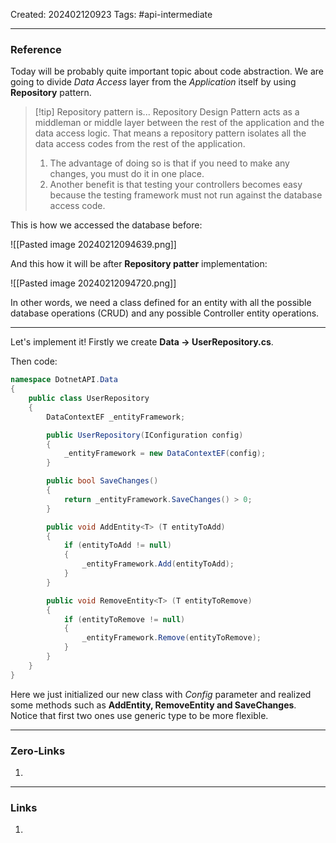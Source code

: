 Created: 202402120923
Tags: #api-intermediate

---
### Reference

Today will be probably quite important topic about code abstraction. We are going to divide *Data Access* layer from the *Application* itself by using **Repository** pattern.

>[!tip] Repository pattern is...
>Repository Design Pattern acts as a middleman or middle layer between the rest of the application and the data access logic. That means a repository pattern isolates all the data access codes from the rest of the application. 
>
>1. The advantage of doing so is that if you need to make any changes, you must do it in one place. 
>2. Another benefit is that testing your controllers becomes easy because the testing framework must not run against the database access code. 

This is how we accessed the database before:

![[Pasted image 20240212094639.png]]

And this how it will be after **Repository patter** implementation:

![[Pasted image 20240212094720.png]]

In other words, we need a class defined for an entity with all the possible database operations (CRUD) and any possible Controller entity operations.

---

Let's implement it! Firstly we create **Data -> UserRepository.cs**.

Then code:

```cs
namespace DotnetAPI.Data 
{
    public class UserRepository 
    {
        DataContextEF _entityFramework;

        public UserRepository(IConfiguration config)
        {
            _entityFramework = new DataContextEF(config);
        }

        public bool SaveChanges()
        {
            return _entityFramework.SaveChanges() > 0;
        }

        public void AddEntity<T> (T entityToAdd)
        {
            if (entityToAdd != null)
            {
                _entityFramework.Add(entityToAdd);    
            }
        }

        public void RemoveEntity<T> (T entityToRemove)
        {
            if (entityToRemove != null)
            {
                _entityFramework.Remove(entityToRemove);    
            }
        }
    }
}
```

Here we just initialized our new class with *Config* parameter and realized some methods such as **AddEntity, RemoveEntity and SaveChanges**. Notice that first two ones use generic type to be more flexible.

---
### Zero-Links

1. 

-------
### Links

1. 